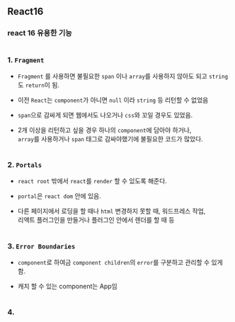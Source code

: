 ## React16
### react 16 유용한 기능
#
### 1. `Fragment` 
- `Fragment` 를 사용하면 불필요한 `span` 이나 `array`를 사용하지 않아도 되고 `string` 도 `return`이 됨.
  
- 이전 `React`는 `component`가 아니면 `null` 이라 `string` 등 리턴할 수 없었음  
  
- `span`으로 감싸게 되면 웹에서도 나오거나 `css`와 꼬일 경우도 있었음.
    
- 2개 이상을 리턴하고 싶을 경우 하나의 `component`에 담아야 하거나,  
`array`를 사용하거나 `span` 태그로 감싸야했기에 불필요한 코드가 많았다.  
#
### 2. `Portals` 
  
- `react root` 밖에서 `react`를 `render` 할 수 있도록 해준다.  
  
- `portal`은 `react dom` 안에 있음.  
  
- 다른 페이지에서 로딩을 할 때나 `html` 변경하지 못할 때, 워드프레스 작업,   
리액트 플러그인을 만들거나 플러그인 안에서 렌더를 할 때 등  
#
### 3. `Error Boundaries`

- `component`로 하여금 `component children`의 `error`를 구분하고 관리할 수 있게 함.
  
- 캐치 할 수 있는 component는 App임
#
### 4. 
